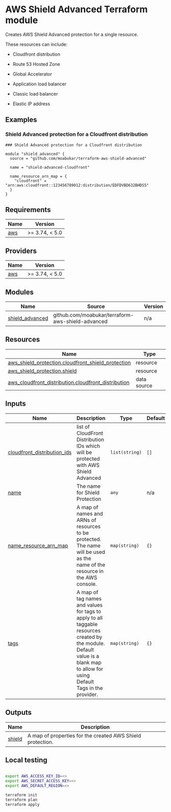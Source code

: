 # AWS Shield Advanced Terraform module


Creates AWS Shield Advanced protection for a single resource.

These resources can include:

- Cloudfront distribution

- Route 53 Hosted Zone

- Global Accelerator

- Application load balancer

- Classic load balancer

- Elastic IP address

## Examples

### Shield Advanced protection for a Cloudfront distribution

```hcl
### Shield Advanced protection for a Cloudfront distribution

module "shield_advanced" {
  source = "github.com/moabukar/terraform-aws-shield-advanced"

  name = "shield-advanced-cloudfront"

  name_resource_arn_map = {
    "cloudfront" = "arn:aws:cloudfront::123456789012:distribution/EDFDVBD632BHDS5"
  }
}
```

## Requirements

| Name | Version |
|------|---------|
| <a name="requirement_aws"></a> [aws](#requirement\_aws) | >= 3.74, < 5.0 |

## Providers

| Name | Version |
|------|---------|
| <a name="provider_aws"></a> [aws](#provider\_aws) | >= 3.74, < 5.0 |

## Modules

| Name | Source | Version |
|------|--------|---------|
| <a name="module_shield_advanced"></a> [shield\_advanced](#module\_shield\_advanced) | github.com/moabukar/terraform-aws-shield-advanced | n/a |

## Resources

| Name | Type |
|------|------|
| [aws_shield_protection.cloudfront_shield_protection](https://registry.terraform.io/providers/hashicorp/aws/latest/docs/resources/shield_protection) | resource |
| [aws_shield_protection.shield](https://registry.terraform.io/providers/hashicorp/aws/latest/docs/resources/shield_protection) | resource |
| [aws_cloudfront_distribution.cloudfront_distribution](https://registry.terraform.io/providers/hashicorp/aws/latest/docs/data-sources/cloudfront_distribution) | data source |

## Inputs

| Name | Description | Type | Default | Required |
|------|-------------|------|---------|:--------:|
| <a name="input_cloudfront_distribution_ids"></a> [cloudfront\_distribution\_ids](#input\_cloudfront\_distribution\_ids) | list of CloudFront Distribution IDs which will be protected with AWS Shield Advanced | `list(string)` | `[]` | no |
| <a name="input_name"></a> [name](#input\_name) | The name for Shield Protection | `any` | n/a | yes |
| <a name="input_name_resource_arn_map"></a> [name\_resource\_arn\_map](#input\_name\_resource\_arn\_map) | A map of names and ARNs of resources to be protected. The name will be used as the name of the resource in the AWS console. | `map(string)` | `{}` | no |
| <a name="input_tags"></a> [tags](#input\_tags) | A map of tag names and values for tags to apply to all taggable resources created by the module. Default value is a blank map to allow for using Default Tags in the provider. | `map(string)` | `{}` | no |

## Outputs

| Name | Description |
|------|-------------|
| <a name="output_shield"></a> [shield](#output\_shield) | A map of properties for the created AWS Shield protection. |


## Local testing

```bash

export AWS_ACCESS_KEY_ID=<>
export AWS_SECRET_ACCESS_KEY=<>
export AWS_DEFAULT_REGION=<>

terraform init
terraform plan
terraform apply

```
